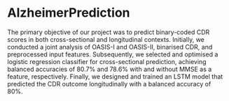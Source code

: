# AlzheimerPrediction

The primary objective of our project was to predict binary-coded CDR scores in both cross-sectional and longitudinal contexts. Initially, we conducted a joint analysis of OASIS-I and OASIS-II, binarised CDR, and preprocessed input features. Subsequently, we selected and optimised a logistic regression classifier for cross-sectional prediction, achieving balanced accuracies of 80.7% and 78.6% with and without MMSE as a feature, respectively. Finally, we designed and trained an LSTM model that predicted the CDR outcome longitudinally with a balanced accuracy of 80%.
